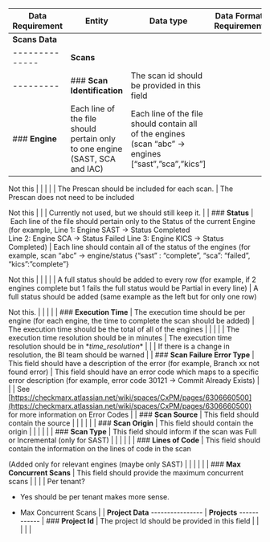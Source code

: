 | **Data Requirement**                                                                                                                       | **Entity**                                                                                                                                                                                                        | **Data type**                                                                                                                                                          | **Data Format Requirement**                     | **(Alternative definition)**                                     | **Importance**                                                                                                                                                                 | **Jira Issue** | **Notes** |
| ------------------------------------------------------------------------------------------------------------------------------------------ | ----------------------------------------------------------------------------------------------------------------------------------------------------------------------------------------------------------------- | ---------------------------------------------------------------------------------------------------------------------------------------------------------------------- | ----------------------------------------------- | ---------------------------------------------------------------- | ------------------------------------------------------------------------------------------------------------------------------------------------------------------------------ | -------------- | --------- |
| **Scans Data**
--------------                                                                                                              | **Scans**
---------                                                                                                                                                                                               | ### **Scan Identification**                                                                                                                                            | The scan id should be provided in this field    |                                                                  |                                                                                                                                                                                |                |           |
| ### **Engine**                                                                                                                             | Each line of the file should pertain only to one engine (SAST, SCA and IAC)                                                                                                                                       | Each line of the file should contain all of the engines (scan “abc” → engines [“sast”,”sca”,”kics”]

Not this                                                          |                                                 |                                                                  |                                                                                                                                                                                |
| The Prescan should be included for each scan.                                                                                              | The Prescan does not need to be included

Not this                                                                                                                                                                |                                                                                                                                                                        |                                                 | Currently not used, but we should still keep it.                 |
| ### **Status**                                                                                                                             |  Each line of the file should pertain only to the Status of the current Engine (for example, Line 1: Engine SAST → Status Completed<br>Line 2: Engine SCA → Status Failed Line 3: Engine KICS → Status Completed) | Each line should contain all of the status of the engines (for example, scan “abc” → engine/status {“sast” : “complete”, “sca”: “failed”, “kics”:”complete”}

Not this |                                                 |                                                                  |                                                                                                                                                                                |
| A full status should be added to every row (for example, if 2 engines complete but 1 fails the full status would be Partial in every line) | A full status should be added (same example as the left but for only one row)

Not this.                                                                                                                          |                                                                                                                                                                        |                                                 |                                                                  |
| ### **Execution Time**                                                                                                                     | The execution time should be per engine (for each engine, the time to complete the scan should be added)                                                                                                          | The execution time should be the total of all of the engines                                                                                                           |                                                 |                                                                  |                                                                                                                                                                                |
| The execution time resolution should be in minutes                                                                                         | The execution time resolution should be in \*_time_resolution_\*                                                                                                                                                  |                                                                                                                                                                        |                                                 | If there is a change in resolution, the BI team should be warned |
| ### **Scan Failure Error Type**                                                                                                            | This field should have a description of the error (for example, Branch xx not found error)                                                                                                                        | This field should have an error code which maps to a specific error description (for example, error code 30121 → Commit Already Exists)                                |                                                 |                                                                  | See [https://checkmarx.atlassian.net/wiki/spaces/CxPM/pages/6306660500](https://checkmarx.atlassian.net/wiki/spaces/CxPM/pages/6306660500) for more information on Error Codes |
| ### **Scan Source**                                                                                                                        | This field should contain the source                                                                                                                                                                              |                                                                                                                                                                        |                                                 |                                                                  |                                                                                                                                                                                |
| ### **Scan Origin**                                                                                                                        | This field should contain the origin                                                                                                                                                                              |                                                                                                                                                                        |                                                 |                                                                  |                                                                                                                                                                                |
| ### **Scan Type**                                                                                                                          | This field should inform if the scan was Full or Incremental (only for SAST)                                                                                                                                      |                                                                                                                                                                        |                                                 |                                                                  |                                                                                                                                                                                |
| ### **Lines of Code**                                                                                                                      | This field should contain the information on the lines of code in the scan

(Added only for relevant engines (maybe only SAST)                                                                                    |                                                                                                                                                                        |                                                 |                                                                  |                                                                                                                                                                                |
| ### **Max Concurrent Scans**                                                                                                               | This field should provide the maximum concurrent scans                                                                                                                                                            |                                                                                                                                                                        |                                                 |                                                                  | Per tenant?

*   Yes should be per tenant makes more sense.
    
*   Max Concurrent Scans                                                                                      |
| **Project Data**
----------------                                                                                                          | **Projects**
------------                                                                                                                                                                                         | ### **Project Id**                                                                                                                                                     | The project Id should be provided in this field |                                                                  |                                                                                                                                                                                |                |           |
